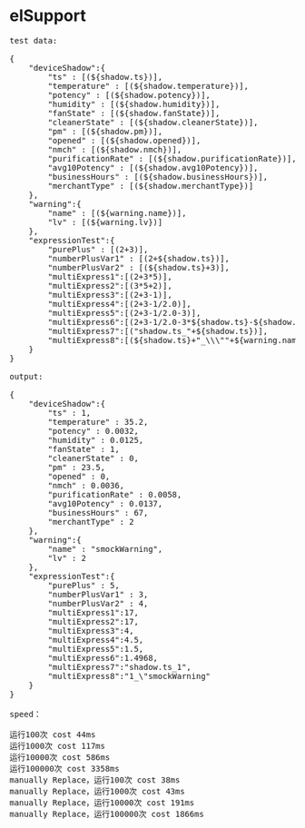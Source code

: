 # elSupport

<pre>
test data:

{
	"deviceShadow":{
		"ts" : [(${shadow.ts})],
		"temperature" : [(${shadow.temperature})],
		"potency" : [(${shadow.potency})],
		"humidity" : [(${shadow.humidity})],
		"fanState" : [(${shadow.fanState})],
		"cleanerState" : [(${shadow.cleanerState})],
		"pm" : [(${shadow.pm})],
		"opened" : [(${shadow.opened})],
		"nmch" : [(${shadow.nmch})],
		"purificationRate" : [(${shadow.purificationRate})],
		"avg10Potency" : [(${shadow.avg10Potency})],
		"businessHours" : [(${shadow.businessHours})],
		"merchantType" : [(${shadow.merchantType})]
	},
	"warning":{
		"name" : [(${warning.name})],
		"lv" : [(${warning.lv})]
	},
	"expressionTest":{
	    "purePlus" : [(2+3)],
	    "numberPlusVar1" : [(2+${shadow.ts})],
	    "numberPlusVar2" : [(${shadow.ts}+3)],
	    "multiExpress1":[(2+3*5)],
	    "multiExpress2":[(3*5+2)],
	    "multiExpress3":[(2+3-1)],
	    "multiExpress4":[(2+3-1/2.0)],
	    "multiExpress5":[(2+3-1/2.0-3)],
	    "multiExpress6":[(2+3-1/2.0-3*${shadow.ts}-${shadow.potency})],
	    "multiExpress7":[("shadow.ts_"+${shadow.ts})],
	    "multiExpress8":[(${shadow.ts}+"_\\\""+${warning.name})]
	}
}

output:

{
	"deviceShadow":{
		"ts" : 1,
		"temperature" : 35.2,
		"potency" : 0.0032,
		"humidity" : 0.0125,
		"fanState" : 1,
		"cleanerState" : 0,
		"pm" : 23.5,
		"opened" : 0,
		"nmch" : 0.0036,
		"purificationRate" : 0.0058,
		"avg10Potency" : 0.0137,
		"businessHours" : 67,
		"merchantType" : 2
	},
	"warning":{
		"name" : "smockWarning",
		"lv" : 2
	},
	"expressionTest":{
	    "purePlus" : 5,
	    "numberPlusVar1" : 3,
	    "numberPlusVar2" : 4,
	    "multiExpress1":17,
	    "multiExpress2":17,
	    "multiExpress3":4,
	    "multiExpress4":4.5,
	    "multiExpress5":1.5,
	    "multiExpress6":1.4968,
	    "multiExpress7":"shadow.ts_1",
	    "multiExpress8":"1_\"smockWarning"
	}
}

speed：

运行100次 cost 44ms
运行1000次 cost 117ms
运行10000次 cost 586ms
运行100000次 cost 3358ms
manually Replace，运行100次 cost 38ms
manually Replace，运行1000次 cost 43ms
manually Replace，运行10000次 cost 191ms
manually Replace，运行100000次 cost 1866ms

</pre>

